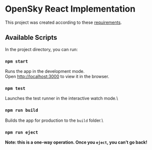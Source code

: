 # OpenSky React Implementation

This project was created according to these [requirements](https://drive.google.com/file/d/1fDBvVh257ASRLXz3UysgOxLlbvqT1rOY/view?usp=sharing).

## Available Scripts

In the project directory, you can run:

### `npm start`

Runs the app in the development mode.\
Open [http://localhost:3000](http://localhost:3000) to view it in the browser.

### `npm test`

Launches the test runner in the interactive watch mode.\

### `npm run build`

Builds the app for production to the `build` folder.\

### `npm run eject`

**Note: this is a one-way operation. Once you `eject`, you can’t go back!**
